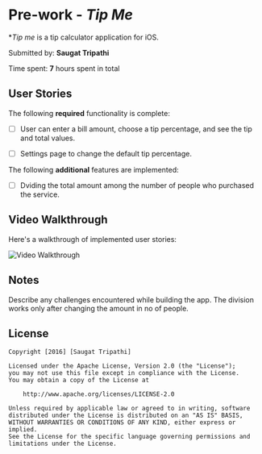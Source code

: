 # Pre-work - *Tip Me*

**Tip me* is a tip calculator application for iOS.

Submitted by: **Saugat Tripathi**

Time spent: **7** hours spent in total

## User Stories

The following **required** functionality is complete:

* [ ] User can enter a bill amount, choose a tip percentage, and see the tip and total values.
* [ ] Settings page to change the default tip percentage.


The following **additional** features are implemented:

- [ ] Dviding the total amount among the number of people who purchased the service. 
## Video Walkthrough 

Here's a walkthrough of implemented user stories:

<img src='http://i.imgur.com/HoDlG2d.gif' title='Video Walkthrough' width='' alt='Video Walkthrough' />


## Notes

Describe any challenges encountered while building the app.
The division works only after changing the amount in no of people. 

## License

    Copyright [2016] [Saugat Tripathi]

    Licensed under the Apache License, Version 2.0 (the "License");
    you may not use this file except in compliance with the License.
    You may obtain a copy of the License at

        http://www.apache.org/licenses/LICENSE-2.0

    Unless required by applicable law or agreed to in writing, software
    distributed under the License is distributed on an "AS IS" BASIS,
    WITHOUT WARRANTIES OR CONDITIONS OF ANY KIND, either express or implied.
    See the License for the specific language governing permissions and
    limitations under the License.
